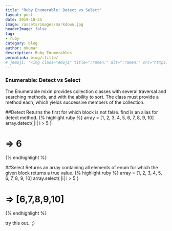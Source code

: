 ```yaml
---
title: "Ruby Enumerable: Detect vs Select"
layout: post
date: 2019-10-25
image: /assets/images/markdown.jpg
headerImage: false
tag:
- ruby
category: blog
author: nkumar
description: Ruby Enumerables
permalink: blog/:title/
# jemoji: '<img class="emoji" title=":ramen:" alt=":ramen:" src="https://assets.github.com/images/icons/emoji/unicode/1f35c.png" height="20" width="20" align="absmiddle">'
---
```


### Enumerable: Detect vs Select

The Enumerable mixin provides collection classes with several traversal and searching methods, and with the ability to sort. 
The class must provide a method each, which yields successive members of the collection.

##Detect
Returns the first for which block is not false. find is an alias for detect method.
{% highlight ruby %}
 array = [1, 2, 3, 4, 5, 6, 7, 8, 9, 10]
 array.detect{ |i| i > 5 }
 # => 6
{% endhighlight %}

##Select
Returns an array containing all elements of enum for which the given block returns a true value.
{% highlight ruby %}
 array = [1, 2, 3, 4, 5, 6, 7, 8, 9, 10]
 array.select{ |i| i > 5 }
 # => [6,7,8,9,10]
{% endhighlight %}


try this out..  ;)

